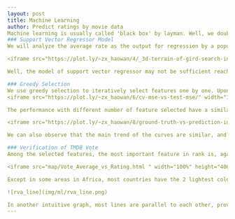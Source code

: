 ```yaml
---
layout: post
title: Machine Learning
author: Predict ratings by movie data
Machine learning is usually called 'black box' by layman. Well, we doubt that, but don't forget our target, we aim to find the features that are related to good ratings and reviews most. Fine,then, we will use the 'black box' to find the underlying features, or in other words, to verify the features we have already analyzed above.
### Support Vector Regressor Model
We will analyze the average rate as the output for regression by a popular supervised machine learning model, support vector regressor. Since there are 2 hyperparameters, gamma and penalty C. For each potential combination of 2 hyperparameters, we use support vector regressor with cross validation to get the mean square error of the chosen combination. The 3D terrain surface of grid search is shown, and we can choose the best combination of hyperparameters by getting to the 'Cliff Bottom'. 

<iframe src="https://plot.ly/~zx_haowan/4/_3d-terrain-of-gird-search-in-svr-xlog10gamma5-ylog10c5/" width="100%" height="400px"></iframe>

Well, the model of support vector regressor may not be sufficient reach the optimal effect of regression, but that's enough in our story, which is to say, we care less about the accurate regression metric(mean square error in our case), but what we really try to get is the features for a hit movie.

### Greedy Selection
We use greedy selection to iteratively select features one by one. Upon that, we get the features ranked by importance for predicting the Amazon ratings. Then how many features among them contain information that is sufficient for judging the ratings?
<iframe src="https://plot.ly/~zx_haowan/6/cv-mse-vs-test-mse/" width="100%" height="400px"></iframe>

The performance with different number of feature selected have a similar trend in validation set and test set. The curve flattens after feature number at 6 and then falls at around 10. The most obvious fall happen in the first several numbers, which is to say that the first 6 value features could predict the average rating with acceptable mean square value. So what are the stars? They are TMDB average vote, time and length of review text, price in Amazon, release time of movies and whether the movie title has changed. Wow! Most of the features conform to our intuitive analysis above, let's take a glance at the prediction performance with only these features.

<iframe src="https://plot.ly/~zx_haowan/8/ground-truth-vs-prediction-in-test-set/" width="100%" height="400px"></iframe>

We can also observe that the main trend of the curves are similar, and the average difference between each testing data point is not far, which is to say our model with 6 selected features have an acceptable performance. Since our aim is not to make a perfect machine learning model, but to find the top features that affect rating most, the selected features through the model can comply to our goal.

### Verification of TMDB Vote
Among the selected features, the most important feature in rank is, again, TMDB vote, which we have investigated in numerical analysis above. Now let's take more look at this lovely feature. We let the TMDB vote and Amazon rating share the same range by a linear proportion, and represent for the changing trend by the value of (vote-rating)/rating. The distribution can be shown in a map.

<iframe src="map/Vote_Average_vs_Rating.html " width="100%" height="400px"></iframe>

Except in some areas in Africa, most countries have the 2 lightest colors among the threshold, and the value is around 0.Therefore, the value of vote does have a strong relationship with Amazon ratings, and can been seen as a linear relationship, although it's not strictly linear by some bias from the accurate 0.

![rva_line](img/ml/rva_line.png)

In another intuitive graph, most lines are parallel to each other, proving to have a not strictly linear relation. Nearly all countries have a lower value in average vote after dividing it by the proportion. It turns out compared to Amazon rating, TMDB vote is a bit more strict. The phenomena conform to our representation in the vote geographic distribution above. 
---
```

